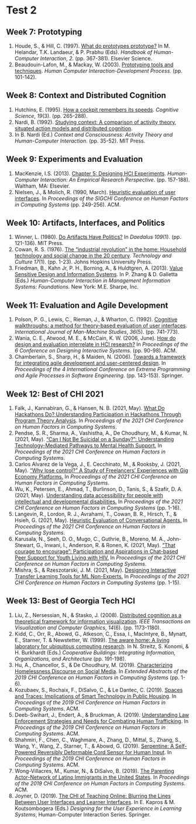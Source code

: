 # Test 2

## Week 7: Prototyping

1. Houde, S., & Hill, C. (1997). [What do prototypes
   prototype?](http://www.itu.dk/people/malmborg/Interaktionsdesign/Kompendie/Houde-Hill-1997.pdf)
   In M. Helandar, T.K. Landaeur, & P. Prabhu (Eds). _Handbook of
   Human-Computer Interaction_, _2._ (pp. 367-381). Elsevier Science.
1. Beaudouin-Lafon, M., & Mackay, W. (2003). [Prototyping tools and
   techniques](https://www.lri.fr/~mackay/pdffiles/Prototype.chapter.pdf).
   _Human Computer Interaction-Development Process._ (pp. 101-142).

## Week 8: Context and Distributed Cognition

1. Hutchins, E. (1995). [How a cockpit remembers its
   speeds](http://www.it.uu.se/grad/courses/qualresearch/teachingplan/hutchins.pdf).
   _Cognitive Science_, _19_(3). (pp. 265-288).
1. Nardi, B. (1992). [Studying context: A comparison of activity
   theory, situated action models and distributed
   cognition](http://sonify.psych.gatech.edu/~ben/references/nardi_studying_context_a_comparison_of_activity_theory_situated_action_models_and_distributed_cognition.pdf).
1. In B. Nardi (Ed.) _Context and Consciousness: Activity Theory and
   Human-Computer Interaction_. (pp. 35-52). MIT Press.

## Week 9: Experiments and Evaluation

1. MacKenzie, I.S. (2013). [Chapter 5: Designing HCI
   Experiments](https://gatech.instructure.com/courses/234504/files/folder/Required%20Readings).
   _Human-Computer Interaction: An Empirical Research Perspective_.
   (pp. 157-188). Waltham, MA: Elsevier.
1. Nielsen, J., & Molich, R. (1990, March). [Heuristic evaluation of
   user
   interfaces](https://pdfs.semanticscholar.org/501e/496146b04f42e3e6a49aabd29fb909083007.pdf).
   In _Proceedings of the SIGCHI Conference on Human Factors in
   Computing Systems_ (pp. 249-256). ACM.

## Week 10: Artifacts, Interfaces, and Politics

1. Winner, L. (1980). [Do Artifacts Have
   Politics?](https://www.researchgate.net/profile/Langdon_Winner/publication/213799991_Do_Artifacts_Have_Politics/links/00463537cb2c4e45b8000000/Do-Artifacts-Have-Politics.pdf)
   In _Daedalus 109_(1). (pp. 121-136). MIT Press.
1. Cowan, R. S. (1976). [The “industrial revolution” in the home:
   Household technology and social change in the 20
   century](https://hss.sas.upenn.edu/sites/hss.sas.upenn.edu/files/Industrial%20Revolution%20in%20the%20Home.pdf).
   _Technology and Culture_ _17_(1)_._ (pp. 1-23). Johns Hopkins
   University Press.
1. Friedman, B., Kahn Jr, P. H., Borning, A., & Huldtgren, A. (2013).
   [Value Sensitive Design and Information
   Systems](http://vsdesign.org/publications/pdf/friedman__vsdesignandinfosys.pdf).
   In P. Zhang & D. Galletta (Eds.) _Human-Computer Interaction in
   Management Information Systems: Foundations._ New York: M.E. Sharpe,
   Inc.

## Week 11: Evaluation and Agile Development

1. Polson, P. G., Lewis, C., Rieman, J., & Wharton, C. (1992).
   [Cognitive walkthroughs: a method for theory-based evaluation of
   user
   interfaces](http://sonify.psych.gatech.edu/~ben/references/polson_cognitive_walkthroughs_a_method_for_theory-based_evaluation_of_user_interfaces.pdf).
   _International Journal of Man-Machine Studies_, _36_(5). (pp.
   741-773).
1. Wania, C. E., Atwood, M. E., & McCain, K. W. (2006, June). [How do
   design and evaluation interrelate in HCI
   research?](https://idea.library.drexel.edu/islandora/object/idea%3A1285/datastream/OBJ/view)
   In _Proceedings of the 6 Conference on Designing Interactive
   Systems._ (pp. 90-98). ACM.
1. Chamberlain, S., Sharp, H., & Maiden, N. (2006). [Towards a
   framework for integrating agile development and user-centered
   design](https://www.ime.usp.br/~marivb/ihc3.pdf). In _Proceedings of
   the 4 International Conference on_ _Extreme Programming and Agile
   Processes in Software Engineering._ (pp. 143-153). Springer.

## Week 12: Best of CHI 2021

1. Falk, J., Kannabiran, G., & Hansen, N. B. (2021, May). [What Do
   Hackathons Do? Understanding Participation in Hackathons Through
   Program Theory
   Analysis](https://dl.acm.org/doi/abs/10.1145/3411764.3445198). In
   _Proceedings of the 2021 CHI Conference on Human Factors in
   Computing Systems_.
1. Pendse, S. R., Sharma, A., Vashistha, A., De Choudhury, M., & Kumar,
   N. (2021, May). [“Can I Not Be Suicidal on a Sunday?”: Understanding
   Technology-Mediated Pathways to Mental Health
   Support.](https://dl.acm.org/doi/abs/10.1145/3411764.3445410) In
   _Proceedings of the 2021 CHI Conference on Human Factors in
   Computing Systems_.
1. Carlos Alvarez de la Vega, J., E. Cecchinato, M., & Rooksby, J.
   (2021, May). [“Why lose control?” A Study of Freelancers’
   Experiences with Gig Economy
   Platforms.](https://dl.acm.org/doi/abs/10.1145/3411764.3445305) In
   _Proceedings of the 2021 CHI Conference on Human Factors in
   Computing Systems_.
1. Wu, K., Petersen, E., Ahmad, T., Burlinson, D., Tanis, S., & Szafir,
   D. A. (2021, May). [Understanding data accessibility for people with
   intellectual and developmental
   disabilities.](https://dl.acm.org/doi/abs/10.1145/3411764.3445743)
   In _Proceedings of the 2021 CHI Conference on Human Factors in
   Computing Systems_ (pp. 1-16).
1. Langevin, R., Lordon, R. J., Avrahami, T., Cowan, B. R., Hirsch, T.,
   & Hsieh, G. (2021, May). [Heuristic Evaluation of Conversational
   Agents.](https://dl.acm.org/doi/abs/10.1145/3411764.3445312) In
   _Proceedings of the 2021 CHI Conference on Human Factors in
   Computing Systems_.
1. Karusala, N., Seeh, D. O., Mugo, C., Guthrie, B., Moreno, M. A.,
   John-Stewart, G., Inwani, I., Anderson, R. & Ronen, K. (2021, May).
   [“That courage to encourage”: Participation and Aspirations in
   Chat-based Peer Support for Youth Living with
   HIV.](https://dl.acm.org/doi/abs/10.1145/3411764.3445313) In
   _Proceedings of the 2021 CHI Conference on Human Factors in
   Computing Systems_.
1. Mishra, S., & Rzeszotarski, J. M. (2021, May). [Designing
   Interactive Transfer Learning Tools for ML
   Non-Experts.](https://dl.acm.org/doi/abs/10.1145/3411764.3445096) In
   _Proceedings of the 2021 CHI Conference on Human Factors in
   Computing Systems_ (pp. 1-15).

## Week 13: Best of Georgia Tech HCI

1. Liu, Z., Nersessian, N., & Stasko, J. (2008). [Distributed cognition
   as a theoretical framework for information
   visualization](https://gatech.instructure.com/courses/234504/files/folder/Required%20Readings).
   _IEEE Transactions on Visualization and Computer Graphics_, _14_(6).
   (pp. 1173-1180).
1. Kidd, C., Orr, R., Abowd, G., Atkeson, C., Essa, I., MacIntyre, B.,
   Mynatt, E., Starner, T. & Newstetter, W. (1999). [The aware home: A
   living laboratory for ubiquitous computing
   research](https://pdfs.semanticscholar.org/8497/7e60f53aa244c20e663451003c5420d4bfb1.pdf).
   In N. Streitz, S. Konomi, & H. Burkhardt (Eds.) _Cooperative
   Buildings: Integrating Information, Organizations, and Architecture_
   (pp. 191-198).
1. Hu, A., Chancellor, S., & De Choudhury, M. (2019). [Characterizing
   Homelessness Discourse on Social
   Media](https://dl.acm.org/doi/pdf/10.1145/3290607.3313057?casa_token=nvu-XvMVZK0AAAAA:S96OgFkwg6CcAZiwO5FDzyxYiLmgni-ljJPVDrSPVDSX0iZhh_TPxCSXJAibW_e3wt2H-M_bj5k).
   In _Extended Abstracts of the 2019 CHI Conference on Human Factors
   in Computing Systems_ (pp. 1-6).
1. Kozubaev, S., Rochaix, F., DiSalvo, C., & Le Dantec, C. (2019).
   [Spaces and Traces: Implications of Smart Technology in Public
   Housing](https://dl.acm.org/citation.cfm?doid=3290605.3300669). In
   _Proceedings of the 2019 CHI Conference on Human Factors in
   Computing Systems_. ACM.
1. Deeb-Swihart, J., Endert, A., & Bruckman, A. (2019). [Understanding
   Law Enforcement Strategies and Needs for Combating Human
   Trafficking](https://dl.acm.org/citation.cfm?doid=3290605.3300561).
   In _Proceedings of the 2019 CHI Conference on Human Factors in
   Computing Systems_. ACM.
1. Shahmiri, F., Chen, C., Waghmare, A., Zhang, D., Mittal, S., Zhang,
   S., Wang, Y., Wang, Z., Starner, T., & Abowd, G. (2019).
   [Serpentine: A Self-Powered Reversibly Deformable Cord Sensor for
   Human Input](https://dl.acm.org/citation.cfm?doid=3290605.3300775).
   In _Proceedings of the 2019 CHI Conference on Human Factors in
   Computing Systems_. ACM.
1. Wong-Villacres, M., Kumar, N., & DiSalvo, B. (2019). [The Parenting
   Actor-Network of Latino Immigrants in the United
   States](https://dl.acm.org/citation.cfm?doid=3290605.3300914). In
   _Proceedings of the 2019 CHI Conference on Human Factors in
   Computing Systems_. ACM.
1. Joyner, D. (2019). [The CHI of Teaching Online: Blurring the Lines
   Between User Interfaces and Learner
   Interfaces](https://gatech.instructure.com/courses/234504/files/folder/Required%20Readings).
   In E. Kapros & M. Koutsombogera (Eds.) _Designing for the User
   Experience in Learning Systems_, Human-Computer Interaction Series.
   Springer.
